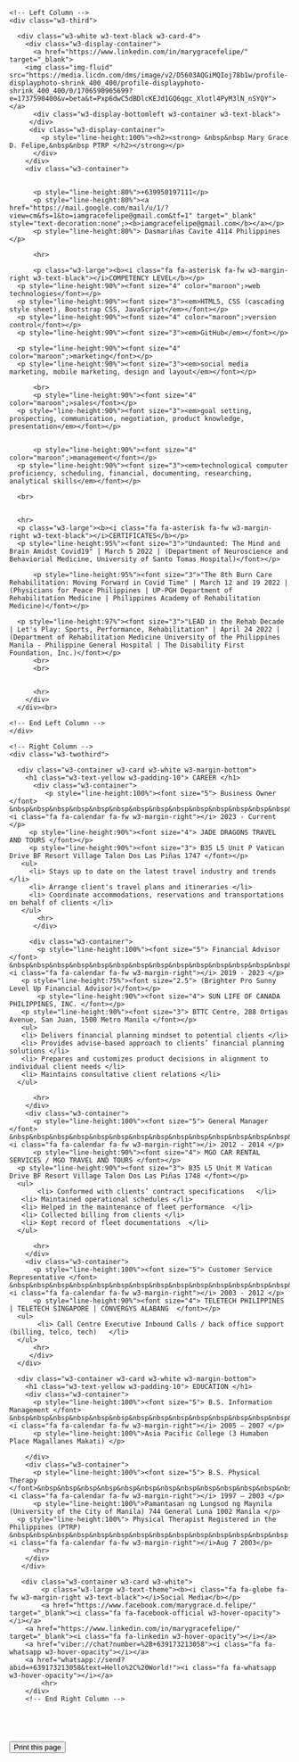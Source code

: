 <!DOCTYPE html>
<html>
<head>
<title>W3CSS CV</title>
<meta charset="UTF-8">
<meta name="viewport" content="width=device-width, initial-scale=1">
<link rel="stylesheet" href="https://www.w3schools.com/w3css/4/w3.css">
<link rel='stylesheet' href='https://fonts.googleapis.com/css?family=Roboto'>
<link rel="stylesheet" href="https://cdnjs.cloudflare.com/ajax/libs/font-awesome/4.7.0/css/font-awesome.min.css">
<style>
html,body,h1,h2,h3,h4,h5,h6 {font-family: "Calibri", sans-serif}
</style>
</head>
<body class="w3-light-grey">

<!-- Page Container -->
<div class="w3-content w3-margin-top" style="max-width:1400px;">

  <!-- The Grid -->
  <div class="w3-row-padding">
  
    <!-- Left Column -->
    <div class="w3-third">
    
      <div class="w3-white w3-text-black w3-card-4">
        <div class="w3-display-container">
          <a href="https://www.linkedin.com/in/marygracefelipe/" target="_blank">
		<img class="img-fluid" src="https://media.licdn.com/dms/image/v2/D5603AQGiMQIoj78b1w/profile-displayphoto-shrink_400_400/profile-displayphoto-shrink_400_400/0/1706590965699?e=1737590400&v=beta&t=Pxp6dwC5dBDlcKEJd1GQ6qgc_Xlotl4PyM3lN_nSYQY"></a>
          <div class="w3-display-bottomleft w3-container w3-text-black">
         </div>
         <div class="w3-display-container">
            <p style="line-height:100%"><h2><strong> &nbsp&nbsp Mary Grace D. Felipe,&nbsp&nbsp PTRP </h2></strong></p>
          </div>
        </div>
        <div class="w3-container">
        
       
          <p style="line-height:80%">+639950197111</p>
          <p style="line-height:80%"><a href="https://mail.google.com/mail/u/1/?view=cm&fs=1&to=iamgracefelipe@gmail.com&tf=1" target="_blank" style="text-decoration:none";><b>iamgracefelipe@gmail.com</b></a></p>
          <p style="line-height:80%"> Dasmariñas Cavite 4114 Philippines </p>
          
          <hr>

          <p class="w3-large"><b><i class="fa fa-asterisk fa-fw w3-margin-right w3-text-black"></i>COMPETENCY LEVEL</b></p>
	  <p style="line-height:90%"><font size="4" color="maroon";>web technologies</font></p>   
	  <p style="line-height:90%"><font size="3"><em>HTML5, CSS (cascading style sheet), Bootstrap CSS, JavaScript</em></font></p> 
	  <p style="line-height:90%"><font size="4" color="maroon";>version control</font></p>   
	  <p style="line-height:90%"><font size="3"><em>GitHub</em></font></p>

	  <p style="line-height:90%"><font size="4" color="maroon";>marketing</font></p> 
	  <p style="line-height:90%"><font size="3"><em>social media marketing, mobile marketing, design and layout</em></font></p> 

          <br> 
          <p style="line-height:90%"><font size="4" color="maroon";>sales</font></p>  
	  <p style="line-height:90%"><font size="3"><em>goal setting, prospecting, communication, negotiation, product knowledge, presentation</em></font></p> 


          <p style="line-height:90%"><font size="4" color="maroon";>management</font></p>  
	  <p style="line-height:90%"><font size="3"><em>technological computer proficiency, scheduling, financial, documenting, researching, analytical skills</em></font></p> 

	  <br>  

          
	  <hr>
	  <p class="w3-large"><b><i class="fa fa-asterisk fa-fw w3-margin-right w3-text-black"></i>CERTIFICATES</b></p>
	  <p style="line-height:95%"><font size="3">"Undaunted: The Mind and Brain Amidst Covid19" | March 5 2022 | (Department of Neuroscience and Behaviorial Medicine, University of Santo Tomas Hospital)</font></p>
	  
          <p style="line-height:95%"><font size="3">"The 8th Burn Care Rehabilitation: Moving Forward in Covid Time" | March 12 and 19 2022 | (Physicians for Peace Philippines | UP-PGH Department of Rehabilitation Medicine | Philippines Academy of Rehabilitation Medicine)</font></p>
		
	  <p style="line-height:97%"><font size="3">"LEAD in the Rehab Decade | Let's Play: Sports, Performance, Rehabilitation" | April 24 2022 | (Department of Rehabilitation Medicine University of the Philippines Manila - Philippine General Hospital | The Disability First Foundation, Inc.)</font></p>	 
          <br> 
          <br> 
         
		
          <hr>
        </div>
      </div><br>

    <!-- End Left Column -->
    </div>

    <!-- Right Column -->
    <div class="w3-twothird">
    
      <div class="w3-container w3-card w3-white w3-margin-bottom">
        <h1 class="w3-text-yellow w3-padding-10"> CAREER </h1>
          <div class="w3-container">
             <p style="line-height:100%"><font size="5"> Business Owner </font> &nbsp&nbsp&nbsp&nbsp&nbsp&nbsp&nbsp&nbsp&nbsp&nbsp&nbsp&nbsp&nbsp&nbsp&nbsp&nbsp&nbsp&nbsp&nbsp&nbsp&nbsp&nbsp&nbsp&nbsp&nbsp&nbsp&nbsp&nbsp&nbsp&nbsp&nbsp&nbsp&nbsp&nbsp&nbsp&nbsp&nbsp&nbsp&nbsp&nbsp&nbsp&nbsp&nbsp&nbsp&nbsp&nbsp&nbsp&nbsp&nbsp&nbsp&nbsp&nbsp&nbsp&nbsp&nbsp&nbsp&nbsp&nbsp&nbsp&nbsp&nbsp&nbsp <i class="fa fa-calendar fa-fw w3-margin-right"></i> 2023 - Current </p>
	     <p style="line-height:90%"><font size="4"> JADE DRAGONS TRAVEL AND TOURS </font></p> 
	     <p style="line-height:90%"><font size="3"> B35 L5 Unit P Vatican Drive BF Resort Village Talon Dos Las Piñas 1747 </font></p>
	   <ul>
	     <li> Stays up to date on the latest travel industry and trends </li>
	     <li> Arrange client's travel plans and itineraries </li>
	     <li> Coordinate accommodations, reservations and transportations on behalf of clients </li>
	   </ul>
           <hr>
          </div>

         <div class="w3-container">
           <p style="line-height:100%"><font size="5"> Financial Advisor </font> &nbsp&nbsp&nbsp&nbsp&nbsp&nbsp&nbsp&nbsp&nbsp&nbsp&nbsp&nbsp&nbsp&nbsp&nbsp&nbsp&nbsp&nbsp&nbsp&nbsp&nbsp&nbsp&nbsp&nbsp&nbsp&nbsp&nbsp&nbsp&nbsp&nbsp&nbsp&nbsp&nbsp&nbsp&nbsp&nbsp&nbsp&nbsp&nbsp&nbsp&nbsp&nbsp&nbsp&nbsp&nbsp&nbsp&nbsp&nbsp&nbsp&nbsp&nbsp&nbsp&nbsp&nbsp&nbsp&nbsp&nbsp&nbsp&nbsp <i class="fa fa-calendar fa-fw w3-margin-right"></i> 2019 - 2023 </p>
	   <p style="line-height:75%"><font size="2.5"> (Brighter Pro Sunny Level Up Financial Advisor)</font></p> 
           <p style="line-height:90%"><font size="4"> SUN LIFE OF CANADA PHILIPPINES, INC. </font></p> 
	   <p style="line-height:90%"><font size="3"> BTTC Centre, 288 Ortigas Avenue, San Juan, 1500 Metro Manila </font></p>
	   <ul>
	   <li> Delivers financial planning mindset to potential clients </li>
	   <li> Provides advise-based approach to clients’ financial planning solutions </li>
	   <li> Prepares and customizes product decisions in alignment to individual client needs </li>
	   <li> Maintains consultative client relations </li>
	  </ul>
           
          <hr>
        </div>
        <div class="w3-container">
          <p style="line-height:100%"><font size="5"> General Manager </font> &nbsp&nbsp&nbsp&nbsp&nbsp&nbsp&nbsp&nbsp&nbsp&nbsp&nbsp&nbsp&nbsp&nbsp&nbsp&nbsp&nbsp&nbsp&nbsp&nbsp&nbsp&nbsp&nbsp&nbsp&nbsp&nbsp&nbsp&nbsp&nbsp&nbsp&nbsp&nbsp&nbsp&nbsp&nbsp&nbsp&nbsp&nbsp&nbsp&nbsp&nbsp&nbsp&nbsp&nbsp&nbsp&nbsp&nbsp&nbsp&nbsp&nbsp&nbsp&nbsp&nbsp&nbsp&nbsp&nbsp&nbsp&nbsp&nbsp <i class="fa fa-calendar fa-fw w3-margin-right"></i> 2012 - 2014 </p>
          <p style="line-height:90%"><font size="4"> MGO CAR RENTAL SERVICES / MGO TRAVEL AND TOURS </font></p> 
	  <p style="line-height:90%"><font size="3"> B35 L5 Unit M Vatican Drive BF Resort Village Talon Dos Las Piñas 1748 </font></p> 
	  <ul>
           <li> Conformed with clients’ contract specifications   </li>
	   <li> Maintained operational schedules </li>
	   <li> Helped in the maintenance of fleet performance  </li>
	   <li> Collected billing from clients </li>
	   <li> Kept record of fleet documentations  </li>
	  </ul>

          <hr>
        </div>
        <div class="w3-container">
          <p style="line-height:100%"><font size="5"> Customer Service Representative </font> &nbsp&nbsp&nbsp&nbsp&nbsp&nbsp&nbsp&nbsp&nbsp&nbsp&nbsp&nbsp&nbsp&nbsp&nbsp <i class="fa fa-calendar fa-fw w3-margin-right"></i> 2003 - 2012 </p>
          <p style="line-height:90%"><font size="4"> TELETECH PHILIPPINES | TELETECH SINGAPORE | CONVERGYS ALABANG  </font></p>
	  <ul>
           <li> Call Centre Executive Inbound Calls / back office support (billing, telco, tech)   </li>
	  </ul>
          <hr>
         </div>
      </div>

      <div class="w3-container w3-card w3-white w3-margin-bottom">
        <h1 class="w3-text-yellow w3-padding-10"> EDUCATION </h1>
        <div class="w3-container">
          <p style="line-height:100%"><font size="5"> B.S. Information Management </font> &nbsp&nbsp&nbsp&nbsp&nbsp&nbsp&nbsp&nbsp&nbsp&nbsp&nbsp&nbsp&nbsp&nbsp&nbsp&nbsp&nbsp&nbsp&nbsp&nbsp&nbsp&nbsp&nbsp&nbsp&nbsp&nbsp&nbsp <i class="fa fa-calendar fa-fw w3-margin-right"></i> 2005 – 2007 </p>
          <p style="line-height:100%">Asia Pacific College (3 Humabon Place Magallanes Makati) </p>
          
        </div>
        <div class="w3-container">
          <p style="line-height:100%"><font size="5"> B.S. Physical Therapy </font>&nbsp&nbsp&nbsp&nbsp&nbsp&nbsp&nbsp&nbsp&nbsp&nbsp&nbsp&nbsp&nbsp&nbsp&nbsp&nbsp&nbsp&nbsp&nbsp&nbsp&nbsp&nbsp&nbsp&nbsp&nbsp&nbsp&nbsp&nbsp&nbsp&nbsp&nbsp&nbsp&nbsp&nbsp&nbsp&nbsp&nbsp&nbsp&nbsp&nbsp&nbsp&nbsp&nbsp&nbsp&nbsp&nbsp&nbsp&nbsp&nbsp&nbsp&nbsp&nbsp&nbsp&nbsp&nbsp <i class="fa fa-calendar fa-fw w3-margin-right"></i> 1997 – 2003 </p>
          <p style="line-height:100%">Pamantasan ng Lungsod ng Maynila (University of the City of Manila) 744 General Luna 1002 Manila </p>
	  <p style="line-height:100%"> Physical Therapist Registered in the Philippines (PTRP) &nbsp&nbsp&nbsp&nbsp&nbsp&nbsp&nbsp&nbsp&nbsp&nbsp&nbsp&nbsp&nbsp&nbsp <i class="fa fa-calendar fa-fw w3-margin-right"></i>Aug 7 2003</p>
          <hr>
        </div>
       </div>

       <div class="w3-container w3-card w3-white">
            <p class="w3-large w3-text-theme"><b><i class="fa fa-globe fa-fw w3-margin-right w3-text-black"></i>Social Media</b></p>
            <a href="https://www.facebook.com/marygrace.d.felipe/" target="_blank"><i class="fa fa-facebook-official w3-hover-opacity"></i></a>
  	    <a href="https://www.linkedin.com/in/marygracefelipe/" target="_blank"><i class="fa fa-linkedin w3-hover-opacity"></i></a>
  	    <a href="viber://chat?number=%2B+639173213058"><i class="fa fa-whatsapp w3-hover-opacity"></i></a>
  	    <a href="whatsapp://send?abid=+639173213058&text=Hello%2C%20World!"><i class="fa fa-whatsapp w3-hover-opacity"></i></a>
            <hr>
        </div>
        <!-- End Right Column -->
    
    
  <!-- End Grid -->
  </div>
  


<!-- End Page Container -->
</div>



<footer class="w3-container w3-teal w3-center w3-margin-top">
<br>
<div class="w3-container">


<h1 id="demo"></h1>

<script>
// HIRED
const myPromise = new Promise(function(myResolve, myReject) {
  setTimeout(function(){ myResolve("HIRED !"); }, 3000);
});

myPromise.then(function(value) {
  document.getElementById("demo").innerHTML = value;
});
// HIRED
</script>

<button onclick="window.print()">Print this page</button>
</div>
<br>
  
</footer>

</body>
</html>
